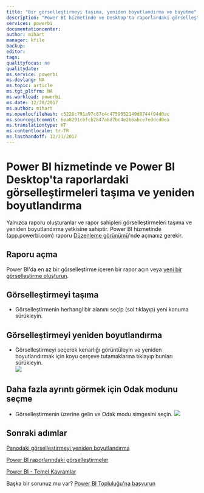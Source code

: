 ```yaml
---
title: "Bir görselleştirmeyi taşıma, yeniden boyutlandırma ve büyütme"
description: "Power BI hizmetinde ve Desktop'ta raporlardaki görselleştirmeleri taşıma ve yeniden boyutlandırma"
services: powerbi
documentationcenter: 
author: mihart
manager: kfile
backup: 
editor: 
tags: 
qualityfocus: no
qualitydate: 
ms.service: powerbi
ms.devlang: NA
ms.topic: article
ms.tgt_pltfrm: NA
ms.workload: powerbi
ms.date: 12/20/2017
ms.author: mihart
ms.openlocfilehash: c5226c791a97c87c4c4759052149d8744f94d0ac
ms.sourcegitcommit: 6ea8291cbfcb7847a8d7bc4e2b6abce7eddcd0ea
ms.translationtype: HT
ms.contentlocale: tr-TR
ms.lasthandoff: 12/21/2017
---
```

# <a name="move-and-resize-a-visualization-in-a-report-in-power-bi-service-and-power-bi-desktop"></a>Power BI hizmetinde ve Power BI Desktop'ta raporlardaki görselleştirmeleri taşıma ve yeniden boyutlandırma
Yalnızca raporu oluşturanlar ve rapor sahipleri görselleştirmeleri taşıma ve yeniden boyutlandırma yetkisine sahiptir. Power BI hizmetinde (app.powerbi.com) raporu [Düzenleme görünümü](service-reading-view-and-editing-view.md)'nde açmanız gerekir.

## <a name="open-the-report"></a>Raporu açma
Power BI'da en az bir görselleştirme içeren bir rapor açın veya [yeni bir görselleştirme oluşturun](power-bi-report-add-visualizations-i.md). 

## <a name="move-the-visualization"></a>Görselleştirmeyi taşıma
* Görselleştirmenin herhangi bir alanını seçip (sol tıklayıp) yeni konuma sürükleyin.

## <a name="resize-the-visualization"></a>Görselleştirmeyi yeniden boyutlandırma
* Görselleştirmeyi seçerek kenarlığı görüntüleyin ve yeniden boyutlandırmak için koyu çerçeve tutamaklarına tıklayıp bunları sürükleyin.  
  ![](media/power-bi-visualization-move-and-resize/untitled.gif)

## <a name="select-focus-mode-to-see-more-detail"></a>Daha fazla ayrıntı görmek için Odak modunu seçme
* Görselleştirmenin üzerine gelin ve Odak modu simgesini seçin.
  ![](media/power-bi-visualization-move-and-resize/pbi_popouticon.jpg)

## <a name="next-steps"></a>Sonraki adımlar
[Panodaki görselleştirmeyi yeniden boyutlandırma](service-dashboard-edit-tile.md)  

[Power BI raporlarındaki görselleştirmeler](power-bi-report-visualizations.md)  

[Power BI - Temel Kavramlar](service-basic-concepts.md)  

Başka bir sorunuz mu var? [Power BI Topluluğu'na başvurun](http://community.powerbi.com/)